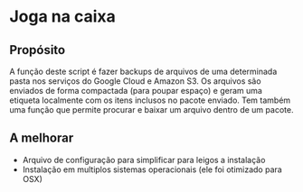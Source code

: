 # Joga na caixa



## Propósito
A função deste script é fazer backups de arquivos de uma determinada pasta nos serviços do Google Cloud e Amazon S3. Os arquivos são enviados de forma compactada (para poupar espaço) e geram uma etiqueta localmente com os itens inclusos no pacote enviado. Tem também uma função que permite procurar e baixar um arquivo dentro de um pacote. 

## A melhorar
* Arquivo de configuração para simplificar para leigos a instalação
* Instalação em multiplos sistemas operacionais (ele foi otimizado para OSX)





